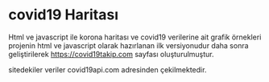 # covid19 Haritası
Html ve javascript ile korona haritası ve covid19 verilerine ait grafik örnekleri
projenin html ve javascript olarak hazırlanan ilk versiyonudur daha sonra geliştirilerek 
https://covid19takip.com
sayfası oluşturulmuştur.

sitedekiler veriler
<url>covid19api.com</url> 
adresinden çekilmektedir. 
